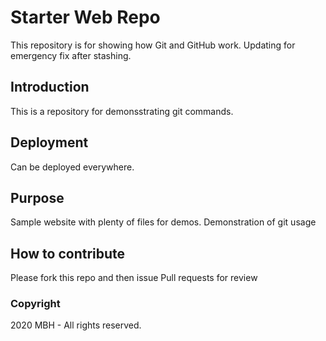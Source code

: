 # Starter Web Repo

This repository is for showing how Git and GitHub work.
Updating for emergency fix after stashing.

## Introduction

This is a repository for demonsstrating git commands.

## Deployment

Can be deployed everywhere.

## Purpose

Sample website with plenty of files for demos.
Demonstration of git usage

## How to contribute

Please fork this repo and then issue Pull requests for review

### Copyright

2020 MBH - All rights reserved.
